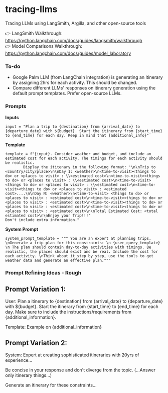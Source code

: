 # tracing-llms
Tracing LLMs using LangSmith, Argilla, and other open-source tools

👉 LangSmith Walkthrough: https://python.langchain.com/docs/guides/langsmith/walkthrough <br>
👉 Model Comparisons Walkthrough: https://python.langchain.com/docs/guides/model_laboratory


### To-do
- Google Palm LLM (from LangChain integration) is generating an itinerary by assigning 2hrs for each activity. This should be changed.
- Compare different LLMs' responses on itinerary generation using the default prompt templates. Prefer open-source LLMs.

### Prompts

**Inputs**
```
input = "Plan a trip to {destination} from {arrival_date} to {departure_date} with ${budget}. Start the itinerary from {start_time} to {end_time} for each day. Keep in mind that {additional_info}"
```

**Template**
```
template = f"{input}. Consider weather and budget, and include an estimated cost for each activity. The timings for each activity should be realistic.
        Display the ititenary in the following format: '\n\nTrip to <country/city/place>\n\nDay 1: <weather>\n<time-to-visit><things to do> or <places to visit> : \\<estimated cost>\n<time-to-visit><things to do> or <places to visit> : \\<estimated cost>\n<time-to-visit><things to do> or <places to visit> : \\<estimated cost>\n<time-to-visit><things to do> or <places to visit> : <estimated cost>....\n\nDay N: <weather>\n<time-to-visit> <things to do> or <places to visit> : <estimated cost>\n<time-to-visit><things to do> or <places to visit> : <estimated cost>\n<time-to-visit><things to do> or <places to visit> : <estimated cost>\n<time-to-visit><things to do> or <places to visit> : <estimated cost>\n\nTotal Estimated Cost: <total estimated cost>\n\nEnjoy your Trip!!!'
Don't include extra information."
```

**System Prompt**
```
system_prompt_template = """ You are an expert at planning trips. \nGenerate a trip plan for this constraints: \n {user_query_template} \n The plan should contain day-to-day activities with timings. Be realistic, the places should exist and be real. Include the cost for each activity. \nThink about it step by step, use the tools to get weather data and generate an effective plan."""
```


### Prompt Refining Ideas - Rough

Prompt Variation 1:
-----------------
User:
Plan a itinerary to {destination} from {arrival_date} to {departure_date} with ${budget}. Start the itinerary from {start_time} to {end_time} for each day. Make sure to include the instructions/requirements from {additional_information}.

Template:
Example on {additional_information}



Prompt Variation 2:
-----------------
System:
Expert at creating sophisticated itineraries with 20yrs of experience...

Be concise in your response and don't diverge from the topic. (...Answer only itinerary things...)

Generate an itinerary for these constraints...
